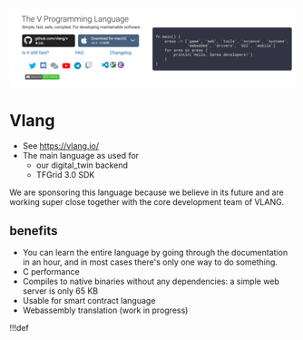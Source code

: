 ![](img/vlang.jpg)

# Vlang

- See https://vlang.io/
- The main language as used for 
  - our digital_twin backend
  - TFGrid 3.0 SDK

We are sponsoring this language because we believe in its future and are working super close together with the core development team of VLANG.

## benefits

- You can learn the entire language by going through the documentation in an hour, and in most cases there's only one way to do something.
- C performance
- Compiles to native binaries without any dependencies: a simple web server is only 65 KB
- Usable for smart contract language
- Webassembly translation (work in progress)


!!!def
